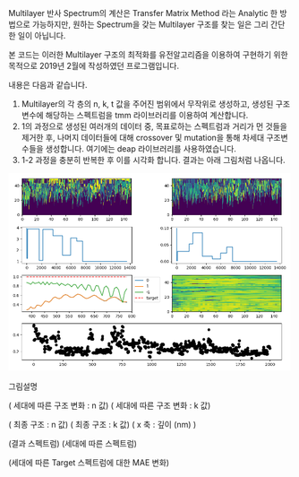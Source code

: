 Multilayer 반사 Spectrum의 계산은 Transfer Matrix Method 라는 Analytic 한 방법으로 가능하지만,
원하는 Spectrum을 갖는 Multilayer 구조를 찾는 일은 그리 간단한 일이 아닙니다.

본 코드는 이러한 Multilayer 구조의 최적화를 유전알고리즘을 이용하여 구현하기 위한 목적으로
2019년 2월에 작성하였던 프로그램입니다.

내용은 다음과 같습니다.
1. Multilayer의 각 층의 n, k, t 값을 주어진 범위에서 무작위로 생성하고, 생성된 구조변수에 해당하는 스펙트럼을 tmm 라이브러리를 이용하여 계산합니다.
2. 1의 과정으로 생성된 여러개의 데이터 중, 목표로하는 스펙트럼과 거리가 먼 것들을 제거한 후, 나머지 데이터들에 대해 crossover 및 mutation을 통해 차세대 구조변수들을 생성합니다. 여기에는 deap 라이브러리를 사용하였습니다.
3. 1-2 과정을 충분히 반복한 후 이를 시각화 합니다. 결과는 아래 그림처럼 나옵니다.






![Figure_1](https://github.com/active02/Evolution-Multilayer/blob/master/result.png)




그림설명

( 세대에 따른 구조 변화 : n 값)  ( 세대에 따른 구조 변화 : k 값)

( 최종 구조 : n 값)             ( 최종 구조 : k 값) ( x 축 : 깊이 (nm) )

(결과 스펙트럼)                 (세대에 따른 스펙트럼)

(세대에 따른 Target 스펙트럼에 대한 MAE 변화)
